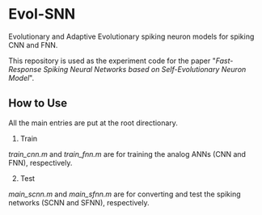 # Evol-SNN
Evolutionary and Adaptive Evolutionary spiking neuron models for spiking CNN and FNN.

This repository is used as the experiment code for the paper "*Fast-Response Spiking Neural Networks based on Self-Evolutionary Neuron Model*".

## How to Use
All the main entries are put at the root directionary.

1. Train

*train_cnn.m* and *train_fnn.m* are for training the analog ANNs (CNN and FNN), respectively.

2. Test

*main_scnn.m* and *main_sfnn.m* are for converting and test the spiking networks (SCNN and SFNN), respectively.


